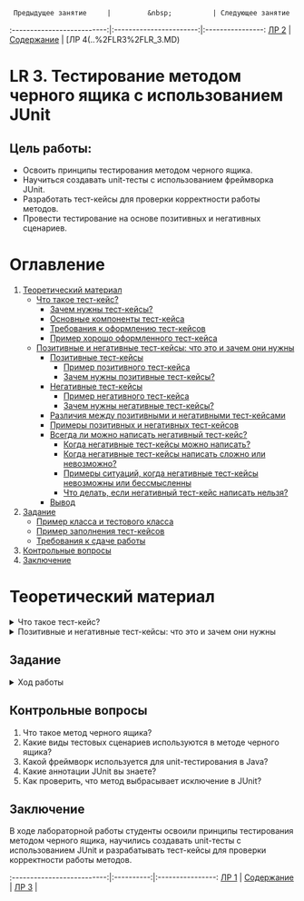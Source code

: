      Предыдущее занятие     |         &nbsp;          | Следующее занятие

:--------------------------:|:-----------------------:|:----------------:
[ЛР 2](..%2FLR1%2FLR_1.MD) | [Содержание](../README.MD) | [ЛР 4(..%2FLR3%2FLR_3.MD)

# LR 3. Тестирование методом черного ящика с использованием JUnit

## Цель работы:

* Освоить принципы тестирования методом черного ящика.
* Научиться создавать unit-тесты с использованием фреймворка JUnit.
* Разработать тест-кейсы для проверки корректности работы методов.
* Провести тестирование на основе позитивных и негативных сценариев.

# Оглавление

1. [Теоретический материал](#теоретический-материал)
    * [Что такое тест-кейс?](#что-такое-тест-кейс)
        * [Зачем нужны тест-кейсы?](#зачем-нужны-тест-кейсы)
        * [Основные компоненты тест-кейса](#основные-компоненты-тест-кейса)
        * [Требования к оформлению тест-кейсов](#требования-к-оформлению-тест-кейсов)
        * [Пример хорошо оформленного тест-кейса](#пример-хорошо-оформленного-тест-кейса)
    * [Позитивные и негативные тест-кейсы: что это и зачем они нужны](#позитивные-и-негативные-тест-кейсы-что-это-и-зачем-они-нужны)
        * [Позитивные тест-кейсы](#позитивные-тест-кейсы)
            * [Пример позитивного тест-кейса](#пример-позитивного-тест-кейса)
            * [Зачем нужны позитивные тест-кейсы?](#зачем-нужны-позитивные-тест-кейсы)
        * [Негативные тест-кейсы](#негативные-тест-кейсы)
            * [Пример негативного тест-кейса](#пример-негативного-тест-кейса)
            * [Зачем нужны негативные тест-кейсы?](#зачем-нужны-негативные-тест-кейсы)
        * [Различия между позитивными и негативными тест-кейсами](#различия-между-позитивными-и-негативными-тест-кейсами)
        * [Примеры позитивных и негативных тест-кейсов](#примеры-позитивных-и-негативных-тест-кейсов)
        * [Всегда ли можно написать негативный тест-кейс?](#всегда-ли-можно-написать-негативный-тест-кейс)
            * [Когда негативные тест-кейсы можно написать?](#когда-негативные-тест-кейсы-можно-написать)
            * [Когда негативные тест-кейсы написать сложно или невозможно?](#когда-негативные-тест-кейсы-написать-сложно-или-невозможно)
            * [Примеры ситуаций, когда негативные тест-кейсы невозможны или бессмысленны](#примеры-ситуаций-когда-негативные-тест-кейсы-невозможны-или-бессмысленны)
            * [Что делать, если негативный тест-кейс написать нельзя?](#что-делать-если-негативный-тест-кейс-написать-нельзя)
        * [Вывод](#вывод)
2. [Задание](#задание)
    * [Пример класса и тестового класса](#пример-класса-и-тестового-класса)
    * [Пример заполнения тест-кейсов](#пример-заполнения-тест-кейсов)
    * [Требования к сдаче работы](#требования-к-сдаче-работы)
3. [Контрольные вопросы](#контрольные-вопросы)
4. [Заключение](#заключение)

# Теоретический материал

<details>

<summary>Что такое тест-кейс?</summary>

## Что такое тест-кейс?

**Тест-кейс** — это документ, который описывает последовательность шагов для проверки определенной функциональности.

Он включает:

* Что проверять?
* Как проверять?
* Что ожидать в результате?

### Зачем нужны тест-кейсы?

* Стандартизация процесса тестирования.
* Покрытие требований.
* Упрощение воспроизведения дефектов.
* Обучение новых сотрудников.
* Документирование процесса тестирования.
* Экономия времени.

### Основные компоненты тест-кейса

* Уникальный идентификатор (ID).
* Название.
* Описание.
* Предусловия.
* Шаги выполнения.
* Ожидаемый результат.
* Фактический результат.
* Статус (Pass/Fail/Blocked).

### Требования к оформлению тест-кейсов

* Четкая структура.
* Ясность и простота.
* Повторяемость.
* Актуальность.
* Покрытие требований.

### Пример хорошо оформленного тест-кейса

| Поле                   | 	Значение                                                                                                                                  |
|------------------------|--------------------------------------------------------------------------------------------------------------------------------------------|
| ID тест-кейса          | 	TC001                                                                                                                                     |
| Название тест-кейса	   | Проверка успешной авторизации с валидными данными.                                                                                         | 
| Описание	              | Убедиться, что пользователь может войти в систему с корректными логином и паролем.                                                         | 
| Предусловия            | 	Нет                                                                                                                                       
| Шаги выполнения	       | 1. Открыть страницу авторизации.<br>2. Ввести логин: "user@example.com".<br>3. Ввести пароль: "Password123".<br> 4. Нажать кнопку "Войти". | 
| Ожидаемый результат    | 	 Пользователь успешно авторизован.                                                                                                        | 
| Фактический результат	 | Пользователь успешно авторизован.                                                                                                          | 
| Статус                 | 	Pass                                                                                                                                      | 
| Примечания	            | Нет                                                                                                                                        |

</details>

<details>

<summary>Позитивные и негативные тест-кейсы: что это и зачем они нужны</summary>

## Позитивные и негативные тест-кейсы: что это и зачем они нужны

### Позитивные тест-кейсы

**Позитивные тест-кейсы** — это тесты, которые проверяют, как система работает
при **корректных** (валидных) входных данных или условиях.
Их цель — убедиться, что система выполняет свои функции так,
как ожидается, когда все введенные данные соответствуют требованиям.

### Пример позитивного тест-кейса:

**Сценарий**: Проверка успешной авторизации.

**Шаги**:

1. Ввести валидный логин: "user@example.com".
2. Ввести валидный пароль: "Password123".
3. Нажать кнопку "Войти".

**Ожидаемый результат**: Пользователь успешно авторизован, отображается главная страница.

### Зачем нужны позитивные тест-кейсы?

Подтверждают, что система работает корректно при правильных данных.

Обеспечивают базовое покрытие функциональности.

### Негативные тест-кейсы

**Негативные тест-кейсы** — это тесты, которые проверяют, как система
обрабатывает **некорректные** (невалидные) входные данные или условия.
Их цель — убедиться, что система корректно обрабатывает ошибки
и не ломается при неправильных данных.

### Пример негативного тест-кейса:

**Сценарий**: Проверка отображения ошибки при вводе неверного пароля.

Шаги:

1. Ввести валидный логин: "user@example.com".
2. Ввести неверный пароль: "WrongPassword".
3. Нажать кнопку "Войти".

**Ожидаемый результат**: Отображается сообщение об ошибке: "Неверный пароль".

### Зачем нужны негативные тест-кейсы?

Проверяют устойчивость системы к ошибкам.

Убеждаются, что система корректно обрабатывает исключительные ситуации.

Помогают выявить уязвимости и улучшить безопасность.

### Различия между позитивными и негативными тест-кейсами

| Критерий            | Позитивные тест-кейсы               | Негативные тест-кейсы                  |
|---------------------|-------------------------------------|----------------------------------------|
| Цель                | Проверка корректной работы системы. | Проверка обработки ошибок.             |
| Входные данные      | Валидные (корректные).              | Невалидные (некорректные).             |
| Пример              | Успешная авторизация.               | Ошибка при вводе неверного пароля.     |
| Ожидаемый результат | Система работает как ожидается.     | Система корректно обрабатывает ошибку. |

### Примеры позитивных и негативных тест-кейсов

**Пример 1: Поле ввода email**

* **Позитивный тест-кейс:**
    * Ввод: "user@example.com".
    * Ожидаемый результат: Email принят, система переходит к следующему шагу.

* **Негативный тест-кейс:**
    * Ввод: "user@example".
    * Ожидаемый результат: Отображается сообщение: "Введите корректный email".

**Пример 2: Поле ввода возраста**

* **Позитивный тест-кейс:**
    * Ввод: "25".
    * Ожидаемый результат: Возраст принят, система переходит к следующему шагу.
* **Негативный тест-кейс:**
    * Ввод: "-5".
    * Ожидаемый результат: Отображается сообщение: "Возраст должен быть положительным числом".

### Всегда ли можно написать негативный тест-кейс?

Возможность написания негативного тест-кейса зависит
от **контекста**, **функциональности** и **требований к системе**. В некоторых случаях
негативные тест-кейсы могут быть невозможны или бессмысленны.

#### Когда негативные тест-кейсы можно написать?

Негативные тест-кейсы уместны, когда:

1. **Есть возможность ввода данных:**
    * Поля для ввода текста, чисел, дат и т.д.
    * Например, поле для ввода email, пароля, возраста.
2. **Система должна обрабатывать ошибки:**
    * Например, отображение сообщений об ошибках при неверных данных.
3. **Есть граничные условия:**
    * Например, минимальная и максимальная длина пароля.
4. **Есть требования к обработке исключительных ситуаций:**
    * Например, что должно происходить, если сервер недоступен.

* Пример:
    * Поле для ввода email: негативный тест-кейс проверяет, что система отображает ошибку при вводе "user@example".

#### Когда негативные тест-кейсы написать сложно или невозможно?

1. **Нет возможности ввода данных:**
    * Если функциональность не предполагает ввод данных пользователем, то и негативные тест-кейсы могут быть неуместны.
    * Например, отображение статической страницы "О нас".
2. **Функциональность не предусматривает обработку ошибок:**
    * Если система не должна обрабатывать ошибки (например, в случае простых операций), то негативные тест-кейсы могут
      быть
      излишними.
    * Например, кнопка "Назад" на сайте: сложно придумать негативный сценарий.
3. **Ограничения системы:**
    * Если система автоматически валидирует данные и не позволяет ввести невалидные значения, то негативные тест-кейсы
      могут
      быть невозможны.
    * Например, выпадающий список с предопределенными значениями.
4. **Отсутствие требований:**
    * Если требования не предусматривают обработку ошибок, то негативные тест-кейсы могут быть бессмысленны.
      **Пример:**
    * Кнопка "Перейти на главную страницу": сложно придумать негативный сценарий, так как функциональность слишком
      проста.

#### Примеры ситуаций, когда негативные тест-кейсы невозможны или бессмысленны

1. Статическая страница:
    * Например, страница "Контакты".
    * Негативный тест-кейс: "Что будет, если пользователь не введет данные?" — но на странице нет полей для ввода.
2. Кнопка с предопределенным действием:
    * Например, кнопка "Обновить страницу".
    * Негативный тест-кейс: "Что будет, если страница не обновится?" — но это скорее баг, чем тест-кейс.
3. Выпадающий список с фиксированными значениями:
    * Например, выбор страны из списка.
    * Негативный тест-кейс: "Что будет, если пользователь выберет несуществующую страну?" — но список предопределен, и
      такой
      выбор невозможен.

#### Что делать, если негативный тест-кейс написать нельзя?

1. Сфокусируйтесь на позитивных тест-кейсах:
    * Убедитесь, что основная функциональность работает корректно.
2. Проверьте граничные условия:
    * Даже если негативные тест-кейсы невозможны, можно проверить граничные случаи.
    * Например, максимальное количество символов в поле.
3. Уточните требования:
    * Если функциональность кажется слишком простой, уточните у аналитиков или разработчиков, есть ли скрытые сценарии.
4. Проверьте интеграции:
    * Если функциональность зависит от внешних систем, проверьте, как она ведет себя при сбоях.

### Вывод:

Для полноценного тестирования необходимы оба типа тест-кейсов. Позитивные тесты показывают, что система работает, а
негативные — что она не ломается при ошибках.

Позитивные и негативные тест-кейсы — это две стороны одной медали. Они дополняют друг друга и помогают обеспечить
качественное тестирование. Позитивные тесты подтверждают, что система работает, а негативные — что она не ломается при
ошибках. Использование обоих типов тест-кейсов позволяет создать более надежное и устойчивое программное обеспечение.

Если вы только начинаете писать тест-кейсы, старайтесь всегда учитывать оба сценария: "что будет, если все правильно"
и "что будет, если что-то пойдет не так".

Негативные тест-кейсы — это мощный инструмент для проверки устойчивости системы к ошибкам, но они не всегда применимы.
Их написание зависит от контекста, функциональности и требований. Если негативные тест-кейсы написать невозможно,
сосредоточьтесь на позитивных сценариях и граничных условиях.

Помните: цель тестирования — не написать как можно больше тест-кейсов, а обеспечить качественное покрытие
функциональности.


</details>

## Задание

<details>

<summary>Ход работы</summary>

Изучите пример классов и пример оформленных тест-кейсов.

### Пример класса и тестового класса

Пример класса для тестирования

```java
public class Calculator {

    // Метод для сложения двух чисел
    public int add(int a, int b) {
        return a + b;
    }

    // Метод для деления двух чисел
    public double divide(int a, int b) {
        if (b == 0) {
            throw new ArithmeticException("Деление на ноль запрещено!");
        }
        return (double) a / b;
    }
}

```

Пример тестового класса

```java
import org.junit.jupiter.api.Test;
import static org.junit.jupiter.api.Assertions.*;

public class CalculatorTest {

    @Test
    public void testAdd() {
        Calculator calculator = new Calculator();
        assertEquals(5, calculator.add(2, 3), "2 + 3 должно быть 5");
    }

    @Test
    public void testDivide() {
        Calculator calculator = new Calculator();
        assertEquals(2.0, calculator.divide(4, 2), "4 / 2 должно быть 2.0");
    }

    @Test
    public void testDivideByZero() {
        Calculator calculator = new Calculator();
        Exception exception = assertThrows(ArithmeticException.class, () -> {
            calculator.divide(10, 0);
        });
        assertEquals("Деление на ноль запрещено!", exception.getMessage());
    }
}

```

### Пример заполнения тест-кейсов

**Пример позитивного тест-кейса**

| Поле                  | Значение                                                                  | 
|-----------------------|---------------------------------------------------------------------------|
| ID тест-кейса         | TC001                                                                     |
| Название тест-кейса   | Проверка функции сложения двух чисел                                      |
| Описание              | Проверить, что функция add(int a, int b) возвращает корректный результат. |
| Предусловия           | Нет                                                                       |
| Шаги выполнения       | 1. Вызвать функцию add(2, 3).<br>2. Получить результат.                   |
| Ожидаемый результат   | Функция возвращает 5.                                                     |
| Фактический результат | 5                                                                         |
| Статус                | Pass                                                                      |
| Примечания            | Нет                                                                       |

**Пример негативного тест-кейса**

| Поле                  | Значение                                                                                | 
|-----------------------|-----------------------------------------------------------------------------------------|
| ID тест-кейса         | TC002                                                                                   |
| Название тест-кейса   | Проверка функции деления на ноль                                                        |
| Описание              | Проверить, что функция divide(int a, int b) выбрасывает исключение при делении на ноль. |
| Предусловия           | Нет                                                                                     |
| Шаги выполнения       | 1. Вызвать функцию divide(10, 0).<br>2. Проверить, что выбрасывается исключение.        |
| Ожидаемый результат   | Функция выбрасывает исключение ArithmeticException.                                     |
| Фактический результат | Исключение ArithmeticException с сообщением "Деление на ноль запрещено!"                |
| Статус                | Pass                                                                                    |
| Примечания            | Нет                                                                                     |

### Требования к сдаче работы

1. Индивидуальный отчёт по лабораторной работе оформляется используя
   **текстовые редакторы Word(или подобные ему)
   в текстовый файл формата doc или docx.** [ШАБЛОН ДЛЯ ОТЧЕТА ПО ЛР3](LR3_Report.docx)
2. В индивидуальном отчёте должны быть указаны цель, [задание](LAB3_Variants.docx), номер варианта(ваш порядковый номер
   в списке группы в
   журнале на моем
   сайте [235 группа](https://docs.google.com/spreadsheets/d/186VmfxhiyN9vD0eqQtgej3up6OricDa0/edit?gid=2072898038#gid=2072898038),
   [237 группа](https://docs.google.com/spreadsheets/d/1HBRhJ0W6VezDNjnPWNHxUv7krdP6HPgP/edit?gid=1461174089#gid=1461174089)),
   представлены необходимый программный код и пояснения к ним.

***Критерии оценивания***

* Оценка 5
    * Законспектировать теоритический материал
    * Реализовать класс с тремя методами согласно вашему варианту [заданий](LAB3_Variants.docx).
    * Написать тестовый класс с использованием JUnit, реализовав тестовые методы, чтобы тестовое покрытие методов было
      100%.
    * Создать позитивные и негативные тест-кейсы(если это возможно) и оформить их по образцу в индивидуальном отчёте.
    * Оформить индивидуальный отчет [ШАБЛОН ДЛЯ ОТЧЕТА ПО ЛР3](LR3_Report.docx) и ответить на вопросы.
    * загрузить все в гугл форму:[235 группа](https://forms.gle/oKJjL1dFcH6adcuJA)
      или [237 группа](https://forms.gle/gdCpunJbQnmcQWVF9)

* Оценка 4
    * Законспектировать теоритический материал
    * Реализовать класс с любыми двумя методами согласно вашему варианту [заданий](LAB3_Variants.docx).
    * Написать тестовый класс с использованием JUnit, реализовав тестовые методы, чтобы тестовое покрытие методов было
      100%.
    * Создать позитивные и негативные тест-кейсы(если это возможно) и оформить их по образцу в индивидуальном отчёте.
    * Оформить индивидуальный отчет [ШАБЛОН ДЛЯ ОТЧЕТА ПО ЛР3](LR3_Report.docx) и ответить на вопросы.
    * загрузить все в гугл форму:[235 группа](https://forms.gle/oKJjL1dFcH6adcuJA)
      или [237 группа](https://forms.gle/gdCpunJbQnmcQWVF9)

* Оценка 3
    * Законспектировать теоритический материал
    * Реализовать класс с любым одним методом согласно вашему варианту [заданий](LAB3_Variants.docx).
    * Написать тестовый класс с использованием JUnit, реализовав тестовые методы, чтобы тестовое покрытие методов было
      100%.
    * Создать позитивные и негативные тест-кейсы(если это возможно) и оформить их по образцу в индивидуальном отчёте.
    * Оформить индивидуальный отчет [ШАБЛОН ДЛЯ ОТЧЕТА ПО ЛР3](LR3_Report.docx) и ответить на вопросы.
    * загрузить все в гугл форму:[235 группа](https://forms.gle/oKJjL1dFcH6adcuJA)
      или [237 группа](https://forms.gle/gdCpunJbQnmcQWVF9)

</details>

## Контрольные вопросы

1. Что такое метод черного ящика?
2. Какие виды тестовых сценариев используются в методe черного ящика?
3. Какой фреймворк используется для unit-тестирования в Java?
4. Какие аннотации JUnit вы знаете?
5. Как проверить, что метод выбрасывает исключение в JUnit?

## Заключение

В ходе лабораторной работы студенты освоили принципы тестирования методом черного ящика, научились создавать unit-тесты
с использованием JUnit и разрабатывать тест-кейсы для проверки корректности работы методов.

:--------------------------:|:----------:|:----------------:
[ЛР 1](..%2FLR1%2FLR_1.MD) | [Содержание](../README.MD) | [ЛР 3](..%2FLR3%2FLR_3.MD) |
